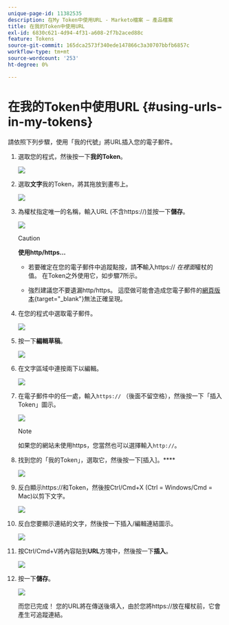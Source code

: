 ```yaml
---
unique-page-id: 11382535
description: 在My Token中使用URL - Marketo檔案 — 產品檔案
title: 在我的Token中使用URL
exl-id: 6830c621-4d94-4f31-a608-2f7b2aced88c
feature: Tokens
source-git-commit: 165dca2573f340ede147866c3a30707bbfb6857c
workflow-type: tm+mt
source-wordcount: '253'
ht-degree: 0%

---
```


# 在我的Token中使用URL {#using-urls-in-my-tokens}

請依照下列步驟，使用「我的代號」將URL插入您的電子郵件。

1. 選取您的程式，然後按一下&#x200B;**我的Token**。

   ![](assets/one-4.png)

1. 選取&#x200B;**文字**&#x200B;我的Token，將其拖放到畫布上。

   ![](assets/two-4.png)

1. 為權杖指定唯一的名稱，輸入URL (不含https://)並按一下&#x200B;**儲存**。

   ![](assets/three-4.png)

   >[!CAUTION]
   >
   >**使用http/https...**
   >
   >* 若要確定在您的電子郵件中追蹤點按，請&#x200B;**不**&#x200B;輸入https:// _在裡面_&#x200B;權杖的值。 在Token之外使用它，如步驟7所示。
   >
   >* 強烈建議您不要遺漏http/https。 這麼做可能會造成您電子郵件的[網頁版本](/help/marketo/product-docs/email-marketing/general/functions-in-the-editor/add-a-view-as-web-page-link-to-an-email.md){target="_blank"}無法正確呈現。

1. 在您的程式中選取電子郵件。

   ![](assets/four-3.png)

1. 按一下&#x200B;**編輯草稿**。

   ![](assets/five-3.png)

1. 在文字區域中連按兩下以編輯。

   ![](assets/six-1.png)

1. 在電子郵件中的任一處，輸入`https://` （後面不留空格），然後按一下「插入Token」圖示。

   ![](assets/seven.png)

   >[!NOTE]
   >
   >如果您的網站未使用https，您當然也可以選擇輸入`http://`。

1. 找到您的「我的Token」，選取它，然後按一下[插入]。****

   ![](assets/eight.png)

1. 反白顯示https://和Token，然後按Ctrl/Cmd+X (Ctrl = Windows/Cmd = Mac)以剪下文字。

   ![](assets/nine.png)

1. 反白您要顯示連結的文字，然後按一下插入/編輯連結圖示。

   ![](assets/ten.png)

1. 按Ctrl/Cmd+V將內容貼到&#x200B;**URL**&#x200B;方塊中，然後按一下&#x200B;**插入**。

   ![](assets/eleven.png)

1. 按一下&#x200B;**儲存**。

   ![](assets/twelve.png)

   而您已完成！ 您的URL將在傳送後填入，由於您將https://放在權杖前，它會產生可追蹤連結。
